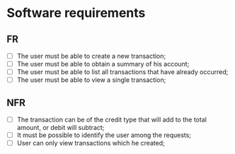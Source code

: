 # Software requirements

## FR

- [ ] The user must be able to create a new transaction;
- [ ] The user must be able to obtain a summary of his account;
- [ ] The user must be able to list all transactions that have already occurred;
- [ ] The user must be able to view a single transaction;

## NFR

- [ ] The transaction can be of the credit type that will add to the total amount, or debit will subtract;
- [ ] It must be possible to identify the user among the requests;
- [ ] User can only view transactions which he created;
